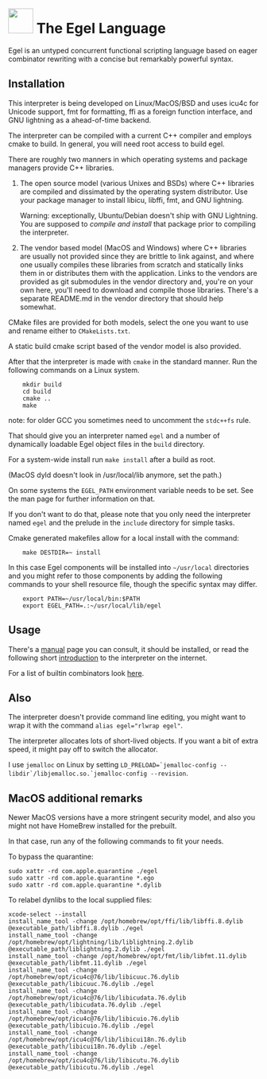 <img src="contrib/assets/egel-black-white.svg" height="50px"/>  The Egel Language
=================

Egel is an untyped concurrent functional scripting language based on eager
combinator rewriting with a concise but remarkably powerful syntax.

Installation
------------

This interpreter is being developed on Linux/MacOS/BSD and uses icu4c for 
Unicode support, fmt for formatting, ffi as a foreign function interface,
and GNU lightning as a ahead-of-time backend. 

The interpreter can be compiled with a current C++ compiler and employs
cmake to build. In general, you will need root access to build egel.

There are roughly two manners in which operating systems and package
managers provide C++ libraries.

1. The open source model (various Unixes and BSDs) where C++ libraries are
   compiled and dissimated by the operating system distributor. Use your
   package manager to install libicu, libffi, fmt, and GNU lightning.

   Warning: exceptionally, Ubuntu/Debian doesn't ship with GNU Lightning.
   You are supposed to _compile and install_ that package prior to
   compiling the interpreter.

2. The vendor based model (MacOS and Windows) where C++ libraries are 
   usually not provided since they are brittle to link against, and where
   one usually compiles these libraries from scratch and statically links
   them in or distributes them with the application. 
   Links to the vendors are provided as git submodules in the
   vendor directory and, you're on your own here, you'll need to download
   and compile those libraries. There's a separate README.md in the vendor
   directory that should help somewhat.

CMake files are provided for both models, select the one you want to use
and rename either to `CMakeLists.txt`.

A static build cmake script based of the vendor model is also provided.

After that the interpreter is made with `cmake` in the standard manner. Run
the following commands on a Linux system.

```
    mkdir build
    cd build
    cmake ..
    make
```

note: for older GCC you sometimes need to uncomment the
`stdc++fs` rule.

That should give you an interpreter named `egel`
and a number of dynamically loadable Egel object files in the
`build` directory.

For a system-wide install run `make install` after a build
as root. 

(MacOS dyld doesn't look in /usr/local/lib anymore, set the path.)

On some systems the `EGEL_PATH` environment variable needs to be set.
See the man page for further information on that.

If you don't want to do that, please note that you only need the interpreter
named `egel` and the prelude in the `include` directory for simple tasks.

Cmake generated makefiles allow for a local install with the command:

```
    make DESTDIR=~ install
```

In this case Egel components will be installed into `~/usr/local` directories
and you might refer to those components by adding the following commands
to your shell resource file, though the specific syntax may differ.

```
    export PATH=~/usr/local/bin:$PATH
    export EGEL_PATH=.:~/usr/local/lib/egel
```

Usage
-----

There's a [manual](https://egel-lang.github.io/egel.1.html) page you can
consult, it should be installed, or read the following short 
[introduction](http://egel.readthedocs.io/) to the interpreter on
the internet.

For a list of builtin combinators look 
[here](https://github.com/egel-lang/egel-gen/blob/main/combs.md).

Also
----

The interpreter doesn't provide command line editing, you might
want to wrap it with the command `alias egel="rlwrap egel"`.

The interpreter allocates lots of short-lived objects. If you want
a bit of extra speed, it might pay off to switch the allocator.

I use `jemalloc` on Linux by setting
``LD_PRELOAD=`jemalloc-config --libdir`/libjemalloc.so.`jemalloc-config --revision``.

MacOS additional remarks
------------------------

Newer MacOS versions have a more stringent security model, and also 
you might not have HomeBrew installed for the prebuilt.

In that case, run any of the following commands to fit your needs.

To bypass the quarantine:

    sudo xattr -rd com.apple.quarantine ./egel
    sudo xattr -rd com.apple.quarantine *.ego
    sudo xattr -rd com.apple.quarantine *.dylib

To relabel dynlibs to the local supplied files:

    xcode-select --install
    install_name_tool -change /opt/homebrew/opt/ffi/lib/libffi.8.dylib @executable_path/libffi.8.dylib ./egel
    install_name_tool -change /opt/homebrew/opt/lightning/lib/liblightning.2.dylib @executable_path/liblightning.2.dylib ./egel
    install_name_tool -change /opt/homebrew/opt/fmt/lib/libfmt.11.dylib @executable_path/libfmt.11.dylib ./egel
    install_name_tool -change /opt/homebrew/opt/icu4c@76/lib/libicuuc.76.dylib @executable_path/libicuuc.76.dylib ./egel
    install_name_tool -change /opt/homebrew/opt/icu4c@76/lib/libicudata.76.dylib @executable_path/libicudata.76.dylib ./egel
    install_name_tool -change /opt/homebrew/opt/icu4c@76/lib/libicuio.76.dylib @executable_path/libicuio.76.dylib ./egel
    install_name_tool -change /opt/homebrew/opt/icu4c@76/lib/libicui18n.76.dylib @executable_path/libicui18n.76.dylib ./egel
    install_name_tool -change /opt/homebrew/opt/icu4c@76/lib/libicutu.76.dylib @executable_path/libicutu.76.dylib ./egel
